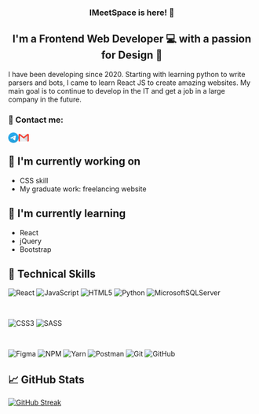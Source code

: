 <h3 align="center">
IMeetSpace is here! 👋
</h3>

<h2 align="center">
I'm a Frontend Web Developer 💻 with a passion for Design 🎨
</h2>

I have been developing since 2020. Starting with learning python to write parsers and bots, I came to learn React JS to create amazing websites. My main goal is to continue to develop in the IT and get a job in a large company in the future.

### 🤝 Contact me:

<a href="https://t.me/soohno"><img align="left" src="https://raw.githubusercontent.com/IMeetSpace/IMeetSpace/master/images/Telegram.png" alt="telegram" width="21px"/></a>
<a href="mailto:nesterovich.nikolai@mail.ru"><img align="left" src="https://raw.githubusercontent.com/IMeetSpace/IMeetSpace/master/images/Gmail.png" alt="mail" width="21px"/></a>
</br>

## 🔭 I'm currently working on

- CSS skill
- My graduate work: freelancing website

## 🌱 I'm currently learning

- React
- jQuery
- Bootstrap

## 💼 Technical Skills

![React](https://img.shields.io/badge/react-%2320232a.svg?style=for-the-badge&logo=react&logoColor=%2361DAFB)
![JavaScript](https://img.shields.io/badge/javascript-%23323330.svg?style=for-the-badge&logo=javascript&logoColor=%23F7DF1E)
![HTML5](https://img.shields.io/badge/html5-%23E34F26.svg?style=for-the-badge&logo=html5&logoColor=white)
![Python](https://img.shields.io/badge/python-3670A0?style=for-the-badge&logo=python&logoColor=ffdd54)
![MicrosoftSQLServer](https://img.shields.io/badge/Microsoft%20SQL%20Server-CC2927?style=for-the-badge&logo=microsoft%20sql%20server&logoColor=white)

</br>

![CSS3](https://img.shields.io/badge/css3-%231572B6.svg?style=for-the-badge&logo=css3&logoColor=white)
![SASS](https://img.shields.io/badge/SASS-hotpink.svg?style=for-the-badge&logo=SASS&logoColor=white)

</br>

![Figma](https://img.shields.io/badge/figma-%23F24E1E.svg?style=for-the-badge&logo=figma&logoColor=white)
![NPM](https://camo.githubusercontent.com/b47580b7e8e0b4ce9bb718070140318f72d316a0c88e0dd53a5ac4b0bdfc755e/68747470733a2f2f696d672e736869656c64732e696f2f62616467652f4e504d2d2532333030303030302e7376673f7374796c653d666f722d7468652d6261646765266c6f676f3d6e706d266c6f676f436f6c6f723d7768697465)
![Yarn](https://img.shields.io/badge/yarn-%232C8EBB.svg?style=for-the-badge&logo=yarn&logoColor=white)
![Postman](https://img.shields.io/badge/Postman-FF6C37?style=for-the-badge&logo=postman&logoColor=white)
![Git](https://img.shields.io/badge/git-%23F05033.svg?style=for-the-badge&logo=git&logoColor=white)
![GitHub](https://img.shields.io/badge/github-%23121011.svg?style=for-the-badge&logo=github&logoColor=white)

## 📈 GitHub Stats

[![GitHub Streak](https://streak-stats.demolab.com?user=IMeetSpace&theme=python-dark&hide_border=true&date_format=j%20M%5B%20Y%5D)](https://git.io/streak-stats)
